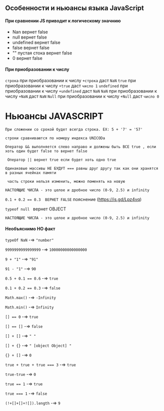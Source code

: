 ## Особенности и ньюансы языка JavaScript

#### При сравнении JS приводит к логическому значнию 

- Nan              вернет false
- null             вернет false
- undefined        вернет false
- false            вернет false
- "" пустая стока  вернет false
- 0                вернет false
 #### При приобразовании к числу

 `строка` при приобразовании к числу `+строка` даст `NaN`
 ` true ` при приобразовании к числу `+true` даст `число 1`
 ` undefined ` при приобразовании к числу `+undefined` даст `NaN`
 ` NaN ` при приобразовании к числу `+NaN` даст `NaN`
 ` Null ` при приобразовании к числу `+Null` даст `число 0`

# Ньюансы JAVASCRIPT

 `При сложении со срокой будет всегда строка. EX: 5 + '7' = '57'`
 
 `строки сравниваются по номеру индекса UNICODа`

`Оператор && выполняется слево направо и должены быть ВСЕ true , если хоть один будет false то вернет false`

` Оператор || вернет true если будет хоть одно true`

` Одинаковые массивы НЕ БУДУТ === равны друг другу так как они хранятся в разных ячейках памяти `

` часть строки нельзя изменить, можно поменять на новую` 

`НАСТОЯЩИЕ ЧИСЛА - это целое и дробное число (0-9, 2.5) и infinity`

`0.1 + 0.2 == 0.3  ВЕРНЕТ FALSE`  пояснение (https://is.gd/Lpz4vq) 

`typeof null ` вернет OBJECT
 
`НАСТОЯЩИЕ ЧИСЛА - это целое и дробное число (0-9, 2.5) и infinity`
 


#### Необъяснимо НО факт 

`typeOf NaN` -=> `"number"`

`9999999999999999` -=> `10000000000000000`

`9 + "1"` -=> `"91"`

`91 - "1"` -=> `90`

`0.5 + 0.1 == 0.6` -=> `true`

`0.1 + 0.2 == 0.3` -=> `false`

`Math.max()` -=> `-Infinity`

`Math.min()` -=> `Infinity`

`[] == 0` -=> `true`

`[] == []` -=> `false`

`[] + []` -=> `" "`

`[] + {}` -=> `" [object Object] "`

`{} + []` -=> `0`

`true + true + true === 3` -=> `true`

`true-true` -=> `0`

`true == 1` -=> `true`

`true === 1` -=> `false`

`(!+[]+[]+![]).length` -=> `9`







